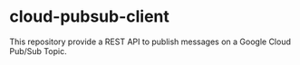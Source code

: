 # cloud-pubsub-client
This repository provide a REST API to publish messages on a Google Cloud Pub/Sub Topic.
